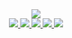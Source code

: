<div align="center">
  <a href="https://github.com/UMA-SAHMYOOK"><img src="https://capsule-render.vercel.app/api?type=waving&height=200&section=header&text=UMA&fontAlign=80&fontAlignY=40&color=gradient"/> 
</div>
<div align="center">
  <a href="https://github.com/seongyong335"><img src="https://img.shields.io/badge/최성용-FAD0C9?style=for-the-badge&logo=github&logoColor=6E6E6D" />
  <a href="https://github.com/asm2005"><img src="https://img.shields.io/badge/안성민-FF9900?style=for-the-badge&logo=github&logoColor=white" />
  <a href="https://github.com/jongkyuh"><img src="https://img.shields.io/badge/함종규-181717?style=for-the-badge&logo=github&logoColor=white" />
  <a href="https://github.com/kmc6381"><img src="https://img.shields.io/badge/강민철-181717?style=for-the-badge&logo=github&logoColor=white" />
  <a href="https://github.com/OneReal3203"><img src="https://img.shields.io/badge/양한진-181717?style=for-the-badge&logo=github&logoColor=white" />
</div>
